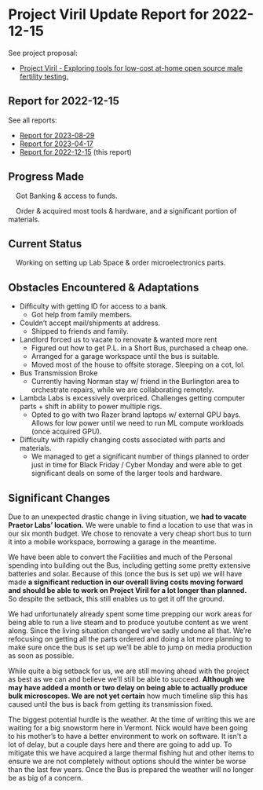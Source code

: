 # Project Viril Update Report for 2022-12-15

See project proposal:
* [Project Viril - Exploring tools for low-cost at-home open source male fertility testing.](https://ultimape.github.io/garden/weeds/praetor-labs/project-proposals/2022/07/project-viril)

## Report for 2022-12-15

See all reports:
* [Report for 2023-08-29](./project-viril-update-2023-08-29.md)
* [Report for 2023-04-17](./project-viril-update-2023-04-17.md)
* [Report for 2022-12-15](./project-viril-update-2022-12-15.md) (this report) 

## Progress Made

&nbsp;&nbsp;&nbsp;&nbsp;Got Banking & access to funds.

&nbsp;&nbsp;&nbsp;&nbsp;Order & acquired most tools & hardware, and a significant portion of materials.
	
## Current Status

&nbsp;&nbsp;&nbsp;&nbsp;Working on setting up Lab Space & order microelectronics parts.
	
## Obstacles Encountered & Adaptations

* Difficulty with getting ID for access to a bank.
    * Got help from family members.
* Couldn’t accept mail/shipments at address.
    * Shipped to friends and family.
* Landlord forced us to vacate to renovate & wanted more rent
    * Figured out how to get P.L. in a Short Bus, purchased a cheap one.
    * Arranged for a garage workspace until the bus is suitable.
    * Moved most of the house to offsite storage. Sleeping on a cot, lol.
* Bus Transmission Broke
    * Currently having Norman stay w/ friend in the Burlington area to orchestrate repairs, while we are collaborating remotely.
* Lambda Labs is excessively overpriced. Challenges getting computer parts + shift in ability to power multiple rigs. 
    * Opted to go with two Razer brand laptops w/ external GPU bays. Allows for low power until we need to run ML compute workloads (once acquired GPU).
* Difficulty with rapidly changing costs associated with parts and materials.
    * We managed to get a significant number of things planned to order just in time for Black Friday / Cyber Monday and were able to get significant deals on some of the larger tools and hardware.

## Significant Changes

Due to an unexpected drastic change in living situation, we **had to vacate Praetor Labs’ location.** We were unable to find a location to use that was in our six month budget. We chose to renovate a very cheap short bus to turn it into a mobile workspace, borrowing a garage in the meantime.

We have been able to convert the Facilities and much of the Personal spending into building out the Bus, including getting some pretty extensive batteries and solar. Because of this (once the bus is set up) we will have made **a significant reduction in our overall living costs moving forward and should be able to work on Project Viril for a lot longer than planned.** So despite the setback, this still enables us to get it off the ground.

We had unfortunately already spent some time prepping our work areas for being able to run a live steam and to produce youtube content as we went along. Since the living situation changed we’ve sadly undone all that. We’re refocusing on getting all the parts ordered and doing a lot more planning to make sure once the bus is set up we’ll be able to jump on media production as soon as possible.

While quite a big setback for us, we are still moving ahead with the project as best as we can and believe we’ll still be able to succeed. **Although we may have added a month or two delay on being able to actually produce bulk microscopes. We are not yet certain** how much timeline slip this has caused until the bus is back from getting its transmission fixed.

The biggest potential hurdle is the weather. At the time of writing this we are waiting for a big snowstorm here in Vermont. Nick would have been going to his mother’s to have a better environment to work on software. It isn't a lot of delay, but a couple days here and there are going to add up. To mitigate this we have acquired a large thermal fishing hut and other items to ensure we are not completely without options should the winter be worse than the last few years. Once the Bus is prepared the weather will no longer be as big of a concern.
